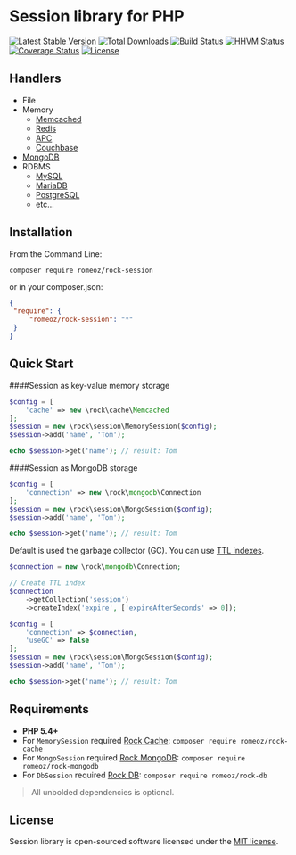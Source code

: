 Session library for PHP
=================

[![Latest Stable Version](https://poser.pugx.org/romeOz/rock-session/v/stable.svg)](https://packagist.org/packages/romeOz/rock-session)
[![Total Downloads](https://poser.pugx.org/romeOz/rock-session/downloads.svg)](https://packagist.org/packages/romeOz/rock-session)
[![Build Status](https://travis-ci.org/romeOz/rock-session.svg?branch=master)](https://travis-ci.org/romeOz/rock-session)
[![HHVM Status](http://hhvm.h4cc.de/badge/romeoz/rock-session.svg)](http://hhvm.h4cc.de/package/romeoz/rock-session)
[![Coverage Status](https://coveralls.io/repos/romeOz/rock-session/badge.svg?branch=master)](https://coveralls.io/r/romeOz/rock-session?branch=master)
[![License](https://poser.pugx.org/romeOz/rock-session/license.svg)](https://packagist.org/packages/romeOz/rock-session)

Handlers
-------------------

 * File
 * Memory
    - [Memcached](http://memcached.org/)
    - [Redis](http://redis.io)
    - [APC](http://pecl.php.net/package/APCu)
    - [Couchbase](http://www.couchbase.com)
 * [MongoDB](https://www.mongodb.org/)
 * RDBMS
    - [MySQL](http://www.mysql.com/)
    - [MariaDB](https://mariadb.com/)
    - [PostgreSQL](http://www.postgresql.org/)    
    - etc...

Installation
-------------------

From the Command Line:

```
composer require romeoz/rock-session
```

or in your composer.json:

```json
{
 "require": {
     "romeoz/rock-session": "*"
 }
}
``` 

Quick Start
-------------------

####Session as key-value memory storage

```php
$config = [
    'cache' => new \rock\cache\Memcached
];
$session = new \rock\session\MemorySession($config);
$session->add('name', 'Tom');

echo $session->get('name'); // result: Tom
```

####Session as MongoDB storage

```php
$config = [
    'connection' => new \rock\mongodb\Connection
];
$session = new \rock\session\MongoSession($config);
$session->add('name', 'Tom');

echo $session->get('name'); // result: Tom
```

Default is used the garbage collector (GC). You can use [TTL indexes](http://docs.mongodb.org/manual/tutorial/expire-data/).

```php
$connection = new \rock\mongodb\Connection;

// Create TTL index
$connection
    ->getCollection('session')
    ->createIndex('expire', ['expireAfterSeconds' => 0]);

$config = [
    'connection' => $connection,
    'useGC' => false
];
$session = new \rock\session\MongoSession($config);
$session->add('name', 'Tom');

echo $session->get('name'); // result: Tom
```

Requirements
-------------------
 * **PHP 5.4+**
 * For `MemorySession` required [Rock Cache](https://github.com/romeOz/rock-cache): `composer require romeoz/rock-cache`
 * For `MongoSession` required [Rock MongoDB](https://github.com/romeOz/rock-mongodb): `composer require romeoz/rock-mongodb`
 * For `DbSession` required [Rock DB](https://github.com/romeOz/rock-db): `composer require romeoz/rock-db`

>All unbolded dependencies is optional.

License
-------------------

Session library is open-sourced software licensed under the [MIT license](http://opensource.org/licenses/MIT).